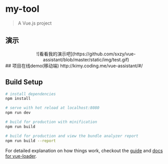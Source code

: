 # my-tool

> A Vue.js project

## 演示
<center>![看看我的演示吧](https://github.com/sxzy/vue-assistant/blob/master/static/img/test.gif)</center>
## 项目在线demo(移动端)
http://kimy.coding.me/vue-assistant/#/

## Build Setup

``` bash
# install dependencies
npm install

# serve with hot reload at localhost:8080
npm run dev

# build for production with minification
npm run build

# build for production and view the bundle analyzer report
npm run build --report
```

For detailed explanation on how things work, checkout the [guide](http://vuejs-templates.github.io/webpack/) and [docs for vue-loader](http://vuejs.github.io/vue-loader).
